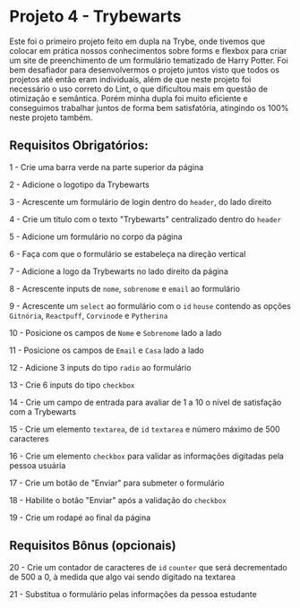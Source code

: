 # Projeto 4 - Trybewarts

Este foi o primeiro projeto feito em dupla na Trybe, onde tivemos que colocar em prática nossos conhecimentos sobre forms e flexbox para criar um site de preenchimento de um formulário tematizado de Harry Potter.
Foi bem desafiador para desenvolvermos o projeto juntos visto que todos os projetos até então eram individuais, além de que neste projeto foi necessário o uso correto do Lint, o que dificultou mais em questão de otimização e semântica.
Porém minha dupla foi muito eficiente e conseguimos trabalhar juntos de forma bem satisfatória, atingindo os 100% neste projeto também.

## Requisitos Obrigatórios:

1 - Crie uma barra verde na parte superior da página

2 - Adicione o logotipo da Trybewarts

3 - Acrescente um formulário de login dentro do `header`, do lado direito

4 - Crie um título com o texto "Trybewarts" centralizado dentro do `header`

5 - Adicione um formulário no corpo da página

6 - Faça com que o formulário se estabeleça na direção vertical

7 - Adicione a logo da Trybewarts no lado direito da página

8 - Acrescente inputs de `nome`, `sobrenome` e `email` ao formulário

9 - Acrescente um `select` ao formulário com o `id` `house` contendo as opções `Gitnória`, `Reactpuff`, `Corvinode` e `Pytherina`

10 - Posicione os campos de `Nome` e `Sobrenome` lado a lado

11 - Posicione os campos de `Email` e `Casa` lado a lado

12 - Adicione 3 inputs do tipo `radio` ao formulário

13 - Crie 6 inputs do tipo `checkbox`

14 - Crie um campo de entrada para avaliar de 1 a 10 o nível de satisfação com a Trybewarts

15 - Crie um elemento `textarea`, de `id` `textarea` e número máximo de 500 caracteres

16 - Crie um elemento `checkbox` para validar as informações digitadas pela pessoa usuária

17 - Crie um botão de "Enviar" para submeter o formulário

18 - Habilite o botão "Enviar" após a validação do `checkbox`

19 - Crie um rodapé ao final da página


## Requisitos Bônus (opcionais)

20 - Crie um contador de caracteres de `id` `counter` que será decrementado de 500 a 0, à medida que algo vai sendo digitado na textarea

21 - Substitua o formulário pelas informações da pessoa estudante